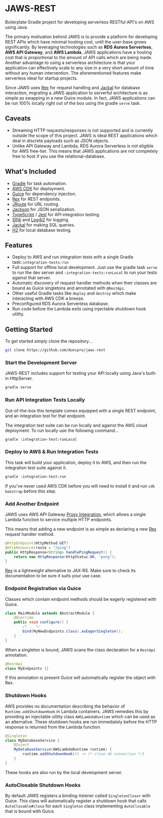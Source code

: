 # JAWS-REST
Boilerplate Gradle project for developing serverless RESTful API's on AWS using Java.

The primary motivation behind JAWS is to provide a platform for developing REST APIs which have minimal hosting cost,
until the user-base grows significantly. By leveraging technologies
such as **RDS Aurora Serverless**, **AWS API Gateway**, and **AWS Lambda**, JAWS applications have a hosting cost
that is proportional to the amount of API calls which are being made. Another
advantage to using a serverless architecture is that your application can effectively scale to any size in a very
short amount of time without any human intervention. The aforementioned features make serverless ideal for startup projects.

Since JAWS uses [Rex](https://github.com/duncpro/Rex) for request handling and [Jackal](https://github.com/duncpro/Jackal)
for database interaction, migrating a JAWS application to serverful architecture is as simple as swapping in a
new Guice module. In fact, JAWS applications can be run 100% locally right out of the box using the gradle `serve` task.


## Caveats
- Streaming HTTP requests/responses is not supported and is currently outside the scope of this project. JAWS is ideal 
REST applications which deal in discrete payloads such as JSON objects.
- Unlike API Gateway and Lambda, RDS Aurora Serverless is not eligible for AWS free-tier. This means that JAWS applications
are not completely free to host if you use the  relational-database.

## What's Included
- [Gradle](https://github.com/gradle/gradle) for task automation.
- [AWS CDK](https://aws.amazon.com/cdk/) for deployment.
- [Guice](https://github.com/google/guice) for dependency injection.
- [Rex](https://github.com/duncpro/Rex) for REST endpoints.
- [JRoute](https://github.com/duncpro/JRoute) for URL routing.
- [Jackson](https://github.com/FasterXML/jackson) for JSON serialization.
- [TypeScript](https://github.com/microsoft/TypeScript) / [Jest](https://github.com/facebook/jest) for API integration testing.
- [Slf4j](https://github.com/qos-ch/slf4j) and [Log4j2](https://logging.apache.org/log4j/2.x/) for logging.
- [Jackal](https://github.com/duncpro/Jackal) for making SQL queries.
- [H2](https://github.com/h2database/h2database) for local database testing.

## Features
- Deploy to AWS and run integration tests with a single Gradle task`:integration-tests:run`
- Full support for offline local development. Just use the gradle task `serve` to run the dev server and
  `:integration-tests:runLocal` to run your tests against that server.
- Automatic discovery of request handler methods when their classes are bound
as Guice singletons and annotated with `@RestApi`.
- Other useful Gradle tasks like `deploy` and `destroy` which make interacting
with AWS CDK a breeze.
- Preconfigured RDS Aurora Serverless database.
- Run code before the Lambda exits using injectable shutdown hook utility.


## Getting Started
To get started simply clone the repository...
```bash
git clone https://github.com/duncpro/jaws-rest
```

### Start the Development Server
JAWS-REST includes support for testing your API locally using Java's built-in HttpServer.
```bash
gradle serve
```
### Run API Integration Tests Locally
Out-of-the-box this template comes equipped with a single REST endpoint,
and an integration test for that endpoint.

The integration test suite can be run locally and against the AWS cloud deployment.
To run locally use the following command...
```bash
gradle :integration-test:runLocal
```
### Deploy to AWS & Run Integration Tests
This task will build your application, deploy it to AWS, and then run the integration test suite
against it.
```bash
gradle :integration-test:run
```
If you've never used AWS CDK before you will need to install it and run `cdk boostrap` before this step.
### Add Another Endpoint
JAWS uses AWS API Gateway [Proxy Integration](https://docs.aws.amazon.com/apigateway/latest/developerguide/api-gateway-set-up-simple-proxy.html),
which allows a single Lambda function to service multiple HTTP endpoints.

This means that adding a new endpoint is as simple as declaring a new
[Rex](https://github.com/duncpro/Rex) request handler method.

```java
@HttpEndpoint(HttpMethod.GET)
@HttpResource(route = "/ping")
public HttpResponse<String> handlePingRequest() {
    return new HttpResponse(HttpStatus.OK, "pong");
}
```
[Rex](https://github.com/duncpro/Rex) is a lightweight alternative to JAX-RS. Make sure to check its documentation to be
sure it suits your use case.

### Endpoint Registration via Guice
Classes which contain endpoint methods should be eagerly registered with Guice.
```java
class MainModule extends AbstractModule {
    @Override
    public void configure() {
        /* .. */
        bind(MyNewEndpoints.class).asEagerSingleton();
    }
}
```
When a singleton is bound, JAWS scans the class declaration for a `RestApi`
annotation.
```java
@RestApi
class MyEndpoints {}
```
If this annotation is present Guice will automatically register the object with Rex.
### Shutdown Hooks
AWS provides no documentation describing the behavior of `Runtime.addShutdownHook` in Lambda containers.
JAWS remedies this by providing an injectable utility class `AWSLambdaRuntime` which can be used as an alternative.
These shutdown hooks are run immediately before the HTTP response is returned from the Lambda function.
```java
@Singleton
class MyDatabaseService {
    @Inject
    MyDatabaseService(AWSLambdaRuntime runtime) {
        runtime.addShutdownHook(() -> /* close db connection */)
    }
}
```
These hooks are also run by the local development server.

### AutoClosable Shutdown Hooks
By default JAWS registers a binding-listener called `SingletonCloser` with Guice. This class will automatically register
a shutdown hook that calls `AutoClosable#close` for each `Singleton` class implementing `AutoClosable` that is bound
with Guice.
